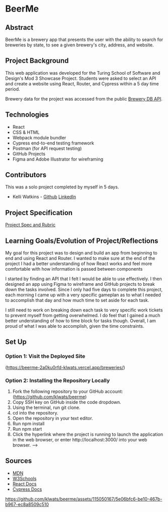 # BeerMe
## Abstract
BeerMe is a brewery app that presents the user with the ability to search for breweries by state, to see a given brewery's city, address, and website. 

## Project Background
This web application was developed for the Turing School of Software and Design's Mod 3 Showcase Project. Students were asked to select an API and create a website using React, Router, and Cypress within a 5 day time period.

Brewery data for the project was accessed from the public [Brewery DB API](https://api.openbrewerydb.org). 
## Technologies
  - React
  - CSS & HTML
  - Webpack module bundler
  - Cypress end-to-end testing framework
  - Postman (for API request testing)
  - GitHub Projects
  - Figma and Adobe Illustrator for wireframing


## Contributors
This was a solo project completed by myself in 5 days.
- Kelli Watkins - [Github](https://github.com/klwats) [LinkedIn](https://www.linkedin.com/in/kelli-watkins-1b73418b/)

## Project Specification
[Project Spec and Rubric](https://frontend.turing.edu/projects/module-3/showcase.html)

## Learning Goals/Evolution of Project/Reflections
My goal for this project was to design and build an app from beginning to end and using React and Router. I wanted to make sure at the end of the project I had a better understanding of how React works and feel more comfortable with how information is passed between components

I started by finding an API that I felt I would be able to use effectively. I then designed an app using Figma to wireframe and GitHub projects to break down the tasks involved. Since I only had five days to complete this project, each morning I came up with a very specific gameplan as to what I needed to accomplish that day and how much time to set aside for each task.

I still need to work on breaking down each task to very specific work tickets to prevent myself from getting overwhelmed. I do feel that I gained a much better understanding of how to time block for tasks though. Overall, I am proud of what I was able to accomplish, given the time constraints.

## Set Up
### Option 1: Visit the Deployed Site
(https://beerme-2a0ku0rfd-klwats.vercel.app/breweries/)
### Option 2: Installing the Repository Locally
1. Fork the following repository to your GitHub account: (https://github.com/klwats/beerme)
1. Copy SSH key on GitHub inside the code dropdown.
1. Using the terminal, run git clone.
1. cd into the repository.
1. Open the repository in your text editor.
1. Run npm install
1. Run npm start
1. Click the hyperlink where the project is running to launch the application in the web browser, or enter http://localhost:3000/ into your web browser. -->


## Sources
  - [MDN](http://developer.mozilla.org/en-US/)
  - [W3Schools](https://www.w3schools.com/)
  - [React Docs](https://reactjs.org/docs/getting-started.html)
  - [Cypress Docs](https://docs.cypress.io/guides/overview/why-cypress.html)


https://github.com/klwats/beerme/assets/115050167/5e06bfc6-be10-467b-b967-ec8a8509c510





